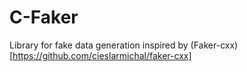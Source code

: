 # C-Faker
Library for fake data generation inspired by (Faker-cxx)[https://github.com/cieslarmichal/faker-cxx]